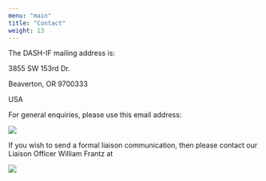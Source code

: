 ```yaml
---
menu: "main"
title: "Contact"
weight: 13
---
```



The DASH-IF mailing address is:

3855 SW 153rd Dr.

Beaverton, OR 9700333

USA

For general enquiries, please use this email address:

<img src="https://dash-industry-forum.github.io/img/contact1.jpg" />
 
If you wish to send a formal liaison communication, then please contact our Liaison Officer William Frantz at 

<img src="https://dash-industry-forum.github.io/img/contact2.jpg" />


